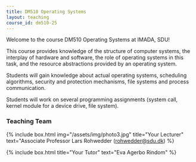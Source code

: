 ```yaml
---
title: DM510 Operating Systems
layout: teaching
course_id: dm510-25
---
```


Welcome to the course DM510 Operating Systems at IMADA, SDU!

This course provides knowledge of the structure of computer systems, the interplay of hardware and software,
the role of operating systems in this task, and the resource abstractions provided by an operating system.

Students will gain knowledge about actual operating systems, scheduling algorithms, security and protection mechanisms,
file systems and process communication.

Students will work on several programming assignments (system call, kernel module for a device drive, file system).

### Teaching Team

{% include box.html img="/assets/img/photo3.jpg" title="Your Lecturer" text="Associate Professor Lars Rohwedder ([rohwedder@sdu.dk](mailto:rohwedder@sdu.dk)) %}

{% include box.html title="Your Tutor" text="Eva Agerbo Rindom" %}


